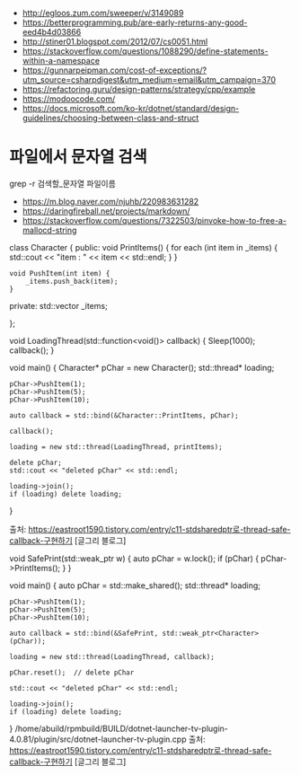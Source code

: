 * http://egloos.zum.com/sweeper/v/3149089
* https://betterprogramming.pub/are-early-returns-any-good-eed4b4d03866
* http://stiner01.blogspot.com/2012/07/cs0051.html
* https://stackoverflow.com/questions/1088290/define-statements-within-a-namespace
* https://gunnarpeipman.com/cost-of-exceptions/?utm_source=csharpdigest&utm_medium=email&utm_campaign=370
* https://refactoring.guru/design-patterns/strategy/cpp/example
* https://modoocode.com/
* https://docs.microsoft.com/ko-kr/dotnet/standard/design-guidelines/choosing-between-class-and-struct
# 파일에서 문자열 검색
grep -r 검색할_문자열 파일이름

* https://m.blog.naver.com/njuhb/220983631282
* https://daringfireball.net/projects/markdown/
* https://stackoverflow.com/questions/7322503/pinvoke-how-to-free-a-mallocd-string

class Character {
public:
	void PrintItems() {
		for each (int item in _items) {
			std::cout << "item : " << item << std::endl;
		}
	}

	void PushItem(int item) {
		_items.push_back(item);
	}

private:
	std::vector<int> _items;

};

void LoadingThread(std::function<void()> callback) {
	Sleep(1000);
	callback();
}

void main() {
	Character* pChar = new Character();
	std::thread* loading;

	pChar->PushItem(1);
	pChar->PushItem(5);
	pChar->PushItem(10);

	auto callback = std::bind(&Character::PrintItems, pChar);

	callback();

	loading = new std::thread(LoadingThread, printItems);

	delete pChar;
	std::cout << "deleted pChar" << std::endl;

	loading->join();
	if (loading) delete loading;

}

출처: https://eastroot1590.tistory.com/entry/c11-stdsharedptr로-thread-safe-callback-구현하기 [글그리 블로그]


void SafePrint(std::weak_ptr<Character> w) {
	auto pChar = w.lock();
	if (pChar) {
		pChar->PrintItems();
	}
}

void main() {
	auto pChar = std::make_shared<Character>();
	std::thread* loading;

	pChar->PushItem(1);
	pChar->PushItem(5);
	pChar->PushItem(10);

	auto callback = std::bind(&SafePrint, std::weak_ptr<Character>(pChar));

	loading = new std::thread(LoadingThread, callback);

	pChar.reset();	// delete pChar

	std::cout << "deleted pChar" << std::endl;

	loading->join();
	if (loading) delete loading;

}
/home/abuild/rpmbuild/BUILD/dotnet-launcher-tv-plugin-4.0.81/plugin/src/dotnet-launcher-tv-plugin.cpp
출처: https://eastroot1590.tistory.com/entry/c11-stdsharedptr로-thread-safe-callback-구현하기 [글그리 블로그]
